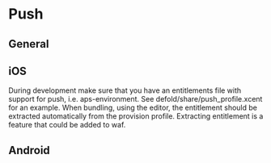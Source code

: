 Push
====


General
-------


iOS
---

During development make sure that you have an entitlements file with support for push, i.e. aps-environment.
See defold/share/push_profile.xcent for an example. When bundling, using the editor, the entitlement should be
extracted automatically from the provision profile. Extracting entitlement is a feature that could be added to waf.

Android
-------
